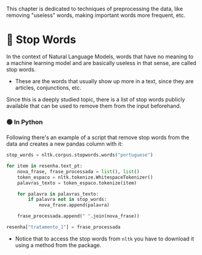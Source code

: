 This chapter is dedicated to techniques of preprocessing the data, like removing "useless" words, making important words more frequent, etc.


# 🔵 Stop Words
In the context of Natural Language Models, words that have no meaning to a machine learning model and are basically useless in that sense, are called stop words. 
- These are the words that usually show up more in a text, since they are articles, conjunctions, etc.

Since this is a deeply studied topic, there is a list of stop words publicly available that can be used to remove them from the input beforehand. 

### 🟢 In Python
Following there's an example of a script that remove stop words from the data and creates a new pandas column with it:

```python
stop_words = nltk.corpus.stopwords.words("portuguese")

for item in resenha.text_pt:
    nova_frase, frase_processada = list(), list()
    token_espaco = nltk.tokenize.WhitespaceTokenizer()
    palavras_texto = token_espaco.tokenize(item)

    for palavra in palavras_texto:
        if palavra not in stop_words:
            nova_frase.append(palavra)

    frase_processada.append(" ".join(nova_frase))

resenha["tratamento_1"] = frase_processada
```
- Notice that to access the stop words from `nltk` you have to download it using a method from the package.